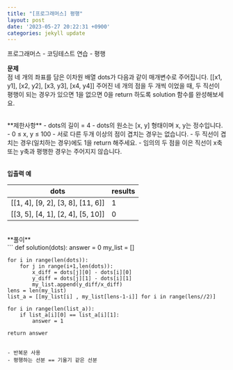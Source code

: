 ```yaml
---
title: "[프로그래머스] 평행"
layout: post
date: '2023-05-27 20:22:31 +0900'
categories: jekyll update
---
```


프로그래머스 - 코딩테스트 연습 - 평행
<br>

**문제**<br>
점 네 개의 좌표를 담은 이차원 배열  dots가 다음과 같이 매개변수로 주어집니다.
[[x1, y1], [x2, y2], [x3, y3], [x4, y4]]
주어진 네 개의 점을 두 개씩 이었을 때, 두 직선이 평행이 되는 경우가 있으면 1을 없으면 0을 return 하도록 solution 함수를 완성해보세요.

<br>
**제한사항**
- dots의 길이 = 4
- dots의 원소는 [x, y] 형태이며 x, y는 정수입니다.
- 0 ≤ x, y ≤ 100
- 서로 다른 두개 이상의 점이 겹치는 경우는 없습니다.
- 두 직선이 겹치는 경우(일치하는 경우)에도 1을 return 해주세요.
- 임의의 두 점을 이은 직선이 x축 또는 y축과 평행한 경우는 주어지지 않습니다.
<br><br>

**입출력 예**

| dots | results |
| -------- | -------- |
|[[1, 4], [9, 2], [3, 8], [11, 6]]  | 1 |
|[[3, 5], [4, 1], [2, 4], [5, 10]] | 0 |


<br>
**풀이**
<br>
```
def solution(dots):
    answer = 0
    my_list = []
    
    for i in range(len(dots)):
        for j in range(i+1,len(dots)):
            x_diff = dots[j][0] - dots[i][0]
            y_diff = dots[j][1] - dots[i][1]
            my_list.append(y_diff/x_diff)
    lens = len(my_list)
    list_a = [[my_list[i] , my_list[lens-1-i]] for i in range(lens//2)]
    
    for i in range(len(list_a)):
        if list_a[i][0] == list_a[i][1]:
            answer = 1    

    return answer
```

- 반복문 사용
- 평행하는 선분 == 기울기 같은 선분
